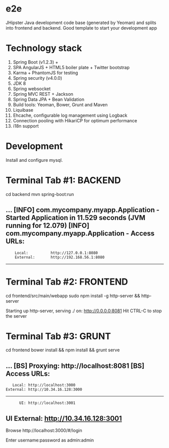 # e2e
JHipster Java development code base (generated by Yeoman) and splits into frontend and backend. Good template to start your development app

Technology stack
================
1. Spring Boot (v1.2.3) + 
2. SPA AngularJS + HTML5 boiler plate + Twitter bootstrap
3. Karma + PhantomJS for testing
4. Spring security (v4.0.0)
5. JDK 8
6. Spring websocket
7. Spring MVC REST + Jackson
8. Spring Data JPA + Bean Validation
9. Build tools: Yeoman, Bower, Grunt and Maven
10. Liquibase
11. Ehcache, configurable log management using Logback
12. Connection pooling with HikariCP for optimum performance
13. i18n support




Development
=============
Install and configure mysql.


Terminal Tab #1: BACKEND
=========================
cd backend
mvn spring-boot:run

...
[INFO] com.mycompany.myapp.Application - Started Application in 11.529 seconds (JVM running for 12.079)
[INFO] com.mycompany.myapp.Application - Access URLs:
----------------------------------------------------------
        Local:          http://127.0.0.1:8080
        External:       http://192.168.56.1:8080
----------------------------------------------------------

Terminal Tab #2: FRONTEND
==========================
cd frontend/src/main/webapp
sudo npm install -g http-server && http-server

Starting up http-server, serving ./ on: http://0.0.0.0:8081
Hit CTRL-C to stop the server



Terminal Tab #3: GRUNT
========================

cd frontend
bower install && npm install && grunt serve

...
[BS] Proxying: http://localhost:8081
[BS] Access URLs:
 -------------------------------------
       Local: http://localhost:3000
    External: http://10.34.16.128:3000
 -------------------------------------
          UI: http://localhost:3001
 UI External: http://10.34.16.128:3001
 -------------------------------------

Browse http://localhost:3000/#/login

Enter username:password as admin:admin
